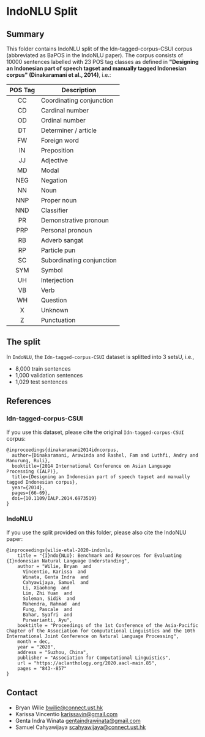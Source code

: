# IndoNLU Split

## Summary
This folder contains IndoNLU split of the Idn-tagged-corpus-CSUI corpus (abbreviated as BaPOS in the IndoNLU paper).
The corpus consists of 10000 sentences labelled with 23 POS tag classes as defined in **"Designing an Indonesian part of speech tagset and manually tagged Indonesian corpus" (Dinakaramani et al., 2014)**, i.e.:

| POS Tag | Description |
|:-:|---|
| CC | Coordinating conjunction |
| CD | Cardinal number |
| OD | Ordinal number |
| DT | Determiner / article |
| FW | Foreign word |
| IN | Preposition |
| JJ | Adjective |
| MD | Modal |
| NEG | Negation |
| NN | Noun |
| NNP | Proper noun |
| NND | Classifier |
| PR | Demonstrative pronoun |
| PRP | Personal pronoun |
| RB | Adverb sangat |
| RP | Particle pun |
| SC | Subordinating conjunction |
| SYM | Symbol |
| UH | Interjection |
| VB | Verb |
| WH | Question |
| X | Unknown |
| Z | Punctuation |

## The split 
In `IndoNLU`, the `Idn-tagged-corpus-CSUI` dataset is splitted into 3 setsU, i.e., 
- 8,000 train sentences
- 1,000 validation sentences
- 1,029 test sentences

## References

### Idn-tagged-corpus-CSUI
If you use this dataset, please cite the original `Idn-tagged-corpus-CSUI` corpus:
```
@inproceedings{dinakaramani2014idncorpus,
  author={Dinakaramani, Arawinda and Rashel, Fam and Luthfi, Andry and Manurung, Ruli},
  booktitle={2014 International Conference on Asian Language Processing (IALP)}, 
  title={Designing an Indonesian part of speech tagset and manually tagged Indonesian corpus}, 
  year={2014},
  pages={66-69},
  doi={10.1109/IALP.2014.6973519}
}
```

### IndoNLU
If you use the split provided on this folder, please also cite the IndoNLU paper:
```
@inproceedings{wilie-etal-2020-indonlu,
    title = "{I}ndo{NLU}: Benchmark and Resources for Evaluating {I}ndonesian Natural Language Understanding",
    author = "Wilie, Bryan  and
      Vincentio, Karissa  and
      Winata, Genta Indra  and
      Cahyawijaya, Samuel  and
      Li, Xiaohong  and
      Lim, Zhi Yuan  and
      Soleman, Sidik  and
      Mahendra, Rahmad  and
      Fung, Pascale  and
      Bahar, Syafri  and
      Purwarianti, Ayu",
    booktitle = "Proceedings of the 1st Conference of the Asia-Pacific Chapter of the Association for Computational Linguistics and the 10th International Joint Conference on Natural Language Processing",
    month = dec,
    year = "2020",
    address = "Suzhou, China",
    publisher = "Association for Computational Linguistics",
    url = "https://aclanthology.org/2020.aacl-main.85",
    pages = "843--857"
}
```

## Contact
- Bryan Wilie <bwilie@connect.ust.hk>
- Karissa Vincentio <karissavin@gmail.com>
- Genta Indra Winata <gentaindrawinata@gmail.com>
- Samuel Cahyawijaya <scahyawijaya@connect.ust.hk>
